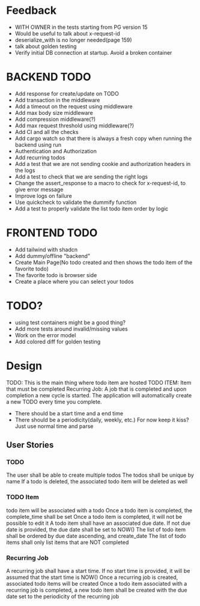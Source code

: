 # Feedback
* WITH OWNER in the tests starting from PG version 15
* Would be useful to talk about x-request-id
* deserialize_with is no longer needed(page 159)
* talk about golden testing
* Verify initial DB connection at startup. Avoid a broken container

# BACKEND TODO
* Add response for create/update on TODO
* Add transaction in the middleware
* Add a timeout on the request using middleware
* Add max body size middleware
* Add compression middleware(?)
* Add max request threshold using middleware(?)
* Add CI and all the checks
* Add cargo watch so that there is always a fresh copy when running the backend
  using run
* Authentication and Authorization
* Add recurring todos 
* Add a test that we are not sending cookie and authorization headers in the logs
* Add a test to check that we are sending the right logs
* Change the assert_response to a macro to check for x-request-id, to give error message
* Improve logs on failure
* Use quickcheck to validate the dummify function
* Add a test to properly validate the list todo item order by logic

# FRONTEND TODO

* Add tailwind with shadcn
* Add dummy/offline "backend"
* Create Main Page(No todo created and then shows the todo item of the favorite todo)
* The favorite todo is browser side
* Create a place where you can select your todos

# TODO?
* using test containers might be a good thing?
* Add more tests around invalid/missing values
* Work on the error model
* Add colored diff for golden testing

# Design

TODO: This is the main thing where todo item are hosted
TODO ITEM: Item that must be completed
Recurring Job: A job that is completed and upon completion a new cycle is started.
The application will automatically create a new TODO every time you complete.
* There should be a start time and a end time
* There should be a periodicity(daily, weekly, etc.) For now keep it kiss? Just use normal time and parse

## User Stories
### TODO
The user shall be able to create multiple todos
The todos shall be unique by name
If a todo is deleted, the associated todo item will be deleted as well

### TODO Item
todo item will be associated with a todo
Once a todo item is completed, the complete_time shall be set
Once a todo item is completed, it will not be possible to edit it
A todo item shall have an associated due date. If not due date is provided, the due date shall be set to NOW()
The list of todo item shall be ordered by due date ascending, and create_date
The list of todo items shall only list items that are NOT completed

### Recurring Job
A recurring job shall have a start time. If no start time is provided, it will
be assumed that the start time is NOW()
Once a recurring job is created, associated todo items will be created
Once a todo item associated with a recurring job is completed, a new todo item 
shall be created with the due date set to the periodicity of the recurring job

